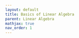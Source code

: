 ```yaml
---
layout: default
title: Basics of Linear Algebra
parent: Linear Algebra
mathjax: true
nav_order: 1
---
```

